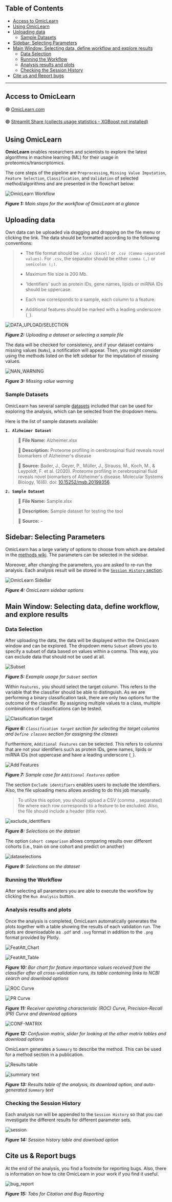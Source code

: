 ## **Table of Contents**
- [Access to OmicLearn](#access-to-omiclearn)
- [Using OmicLearn](#using-omiclearn)
- [Uploading data](#uploading-data)
  - [Sample Datasets](#sample-datasets)
- [Sidebar: Selecting Parameters](#sidebar-selecting-parameters)
- [Main Window: Selecting data, define workflow and explore results](#main-window-selecting-data-define-workflow-and-explore-results)
  - [Data Selection](#data-selection)
  - [Running the Workflow](#running-the-workflow)
  - [Analysis results and plots](#analysis-results-and-plots)
  - [Checking the Session History](#checking-the-session-history)
- [Cite us and Report bugs](#cite-us--report-bugs)

---

## Access to OmicLearn

🟢 <a href="https://omiclearn.com/" target="_blank">OmicLearn.com</a>

🟢 <a href="https://share.streamlit.io/omicera/omiclearn/omic_learn.py" target="_blank">Streamlit Share (collects usage statistics - XGBoost not installed)</a>

## Using OmicLearn
**OmicLearn** enables researchers and scientists to explore the latest algorithms in machine learning (ML) for their usage in proteomics/transcriptomics.

The core steps of the pipeline are  `Preprocessing`, `Missing Value Imputation`, `Feature Selection`, `Classification`, and `Validation` of selected method/algorithms and are presented in the flowchart below:

![OmicLearn Workflow](https://user-images.githubusercontent.com/49681382/91734594-cb421380-ebb3-11ea-91fa-8acc8826ae7b.png)

_**Figure 1:** Main steps for the workflow of OmicLearn at a glance_

## Uploading data

Own data can be uploaded via dragging and dropping on the file menu or clicking the link.
The data should be formatted according to the following conventions:

> - The file format should be `.xlsx (Excel)` or `.csv (Comma-separated values)`.  For `.csv`, the separator should be either `comma (,)` or `semicolon (;)`.
>
> - Maximum file size is 200 Mb.
>
> - 'Identifiers' such as protein IDs, gene names, lipids or miRNA IDs should be uppercase.
>
> - Each row corresponds to a sample, each column to a feature.
>
> - Additional features should be marked with a leading underscore (`_`).

![DATA_UPLOAD/SELECTION](https://user-images.githubusercontent.com/49681382/95564530-a0a37000-0a27-11eb-958a-41bc2f613915.png)

_**Figure 2:** Uploading a dataset or selecting a sample file_

The data will be checked for consistency, and if your dataset contains missing values (`NaNs`), a notification will appear.
Then, you might consider using the methods listed on the left sidebar for the imputation of missing values.

![NAN_WARNING](https://user-images.githubusercontent.com/49681382/95565283-9b92f080-0a28-11eb-9ba0-61fcf94f5115.png)

_**Figure 3:** Missing value warning_


### Sample Datasets

OmicLearn has several sample [datasets](https://github.com/OmicEra/OmicLearn/tree/master/data) included that can be used for exploring the analysis, which can be selected from the dropdown menu.

Here is the list of sample datasets available:

**`1. Alzheimer Dataset`**
> 📁 **File Name:** Alzheimer.xlsx
>
> 📖 **Description:** Proteome profiling in cerebrospinal fluid reveals novel biomarkers of Alzheimer's disease
>
> 🔗 **Source:** Bader, J., Geyer, P., Müller, J., Strauss, M., Koch, M., & Leypoldt, F. et al. (2020). Proteome profiling in cerebrospinal fluid reveals novel biomarkers of Alzheimer's disease. Molecular Systems Biology, 16(6). doi: [10.15252/msb.20199356](http://doi.org/10.15252/msb.20199356).

**`2. Sample Dataset`**
> 📁 **File Name:** Sample.xlsx
>
> 📖 **Description:** Sample dataset for testing the tool
>
> 🔗 **Source:** -

## Sidebar: Selecting Parameters

OmicLearn has a large variety of options to choose from which are detailed in the [methods wiki](https://github.com/OmicEra/OmicLearn/wiki/METHODS).  The parameters can be selected in the sidebar.

Moreover, after changing the parameters, you are asked to re-run the analysis. Each analysis result will be stored in the [`Session History` section](#checking-the-session-history).

![OmicLearn SideBar](https://user-images.githubusercontent.com/49681382/106890995-2c3dbc80-66fb-11eb-901a-f44fec38d69c.png)

_**Figure 4:** OmicLearn sidebar options_

## Main Window: Selecting data, define workflow, and explore results

### Data Selection

After uploading the data, the data will be displayed within the OmicLearn window and can be explored. The dropdown menu `Subset` allows you to specify a subset of data based on values within a comma. This way, you can exclude data that should not be used at all.

![Subset](https://user-images.githubusercontent.com/49681382/106892179-c0f4ea00-66fc-11eb-90bb-53595e8dc124.png)

_**Figure 5:** Example usage for `Subset` section_

Within `Features,` you should select the target column. This refers to the variable that the classifier should be able to distinguish. As we are performing a binary classification task, there are only two options for the outcome of the classifier. By assigning multiple values to a class, multiple combinations of classifications can be tested.

![Classification target](https://user-images.githubusercontent.com/49681382/106891533-dd445700-66fb-11eb-8c42-322bdcbea432.png)

_**Figure 6:** `Classification target` section for selecting the target columns and `Define classes` section for assigning the classes_

Furthermore, `Additional Features` can be selected. This refers to columns that are not your identifiers such as protein IDs, gene names, lipids or miRNA IDs (not uppercase and have a leading underscore (`_`). 

![Add Features](https://user-images.githubusercontent.com/49681382/106891702-1f6d9880-66fc-11eb-9f65-d1623a278103.png)

_**Figure 7:** Sample case for `Additional Features` option_

The section `Exclude identifiers` enables users to exclude the identifiers. Also, the file uploading menu allows avoiding to do this job manually.

> To utilize this option, you should upload a CSV (comma `,` separated) file where each row corresponds to a feature to be excluded. Also, the file should include a header (title row).

![exclude_identifiers](https://user-images.githubusercontent.com/49681382/101819569-7e68c400-3b36-11eb-9fa3-a02dbc00207b.png)

_**Figure 8:** Selections on the dataset_

The option `Cohort comparison` allows comparing results over different cohorts (i.e., train on one cohort and predict on another)

![dataselections](https://user-images.githubusercontent.com/49681382/106892120-ae7ab080-66fc-11eb-9dac-2284b5a75296.png)

_**Figure 9:** Selections on the dataset_

### Running the Workflow
After selecting all parameters you are able to execute the workflow by clicking the `Run Analysis` button.

### Analysis results and plots
Once the analysis is completed, OmicLearn automatically generates the plots together with a table showing the results of each validation run. The plots are downloadable as `.pdf` and `.svg` format in addition to the `.png` format provided by Plotly.

![FeatAtt_Chart](https://user-images.githubusercontent.com/49681382/106892562-48daf400-66fd-11eb-9b05-5d765c283267.png)

![FeatAtt_Table](https://user-images.githubusercontent.com/49681382/106892621-5ee8b480-66fd-11eb-81e6-323f5da7eb3f.png)

_**Figure 10:** Bar chart for feature importance values received from the classifier after all cross-validation runs, its table containing links to NCBI search and download options_

![ROC Curve](https://user-images.githubusercontent.com/49681382/106893284-6197d980-66fe-11eb-9a78-d1891b32aacd.png)

![PR Curve](https://user-images.githubusercontent.com/49681382/106892788-a1aa8c80-66fd-11eb-9ff7-093dfc1b643b.png)

_**Figure 11:** Receiver operating characteristic (ROC) Curve, Precision-Recall (PR) Curve and download options_

![CONF-MATRIX](https://user-images.githubusercontent.com/49681382/106892883-c56dd280-66fd-11eb-9d37-40ddc16d1e67.png)

_**Figure 12:** Confusion matrix, slider for looking at the other matrix tables and download options_

OmicLearn generates a `Summary` to describe the method. This can be used for a method section in a publication.

![Results table](https://user-images.githubusercontent.com/49681382/106892958-e3d3ce00-66fd-11eb-8896-125a726cc817.png)

![summary text](https://user-images.githubusercontent.com/49681382/106893033-0665e700-66fe-11eb-9395-3eac604aa455.png)

_**Figure 13:** Results table of the analysis, its download option, and auto-generated `Summary` text_

### Checking the Session History

Each analysis run will be appended to the `Session History` so that you can investigate the different results for different parameter sets.

![session](https://user-images.githubusercontent.com/49681382/95568625-2544bd00-0a2d-11eb-9f13-912f54b4181c.png)

_**Figure 14:** Session history table and download option_

## Cite us & Report bugs

At the end of the analysis, you find a footnote for reporting bugs. Also, there is information on how to cite OmicLearn in your work if you find it useful.

![bug_report](https://user-images.githubusercontent.com/49681382/98796034-fb136000-241b-11eb-8c12-1fe3f8b053e0.png)

_**Figure 15:** Tabs for Citation and Bug Reporting_